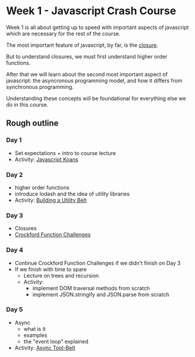 # Week 1 - Javascript Crash Course

Week 1 is all about getting up to speed with important aspects of javascript which are necessary for the rest of the course.

The most important feature of javascript, by far, is the [closure](https://en.wikipedia.org/wiki/Closure_(computer_programming)).

But to understand closures, we must first understand higher order functions.

After that we will learn about the second most important aspect of javascript: the asyncronous programming model, and how it differs from synchronous programming.

Understanding these concepts will be foundational for everything else we do in this course.

## Rough outline

### Day 1

* Set expectations + intro to course lecture
* Activity: [Javascript Koans](./koans.md)


### Day 2

* higher order functions
* introduce lodash and the idea of utility libraries
* Activity: [Building a Utility Belt](https://github.com/PdxCodeGuild/bat-belt)

### Day 3

* Closures
* [Crockford Function Challenges](https://github.com/evanhackett/crockford-function-challenges)

### Day 4

* Continue Crockford Function Challenges if we didn't finish on Day 3
* If we finish with time to spare
  * Lecture on trees and recursion
  * Activity: 
    * implement DOM traversal methods from scratch
    * implement JSON.stringify and JSON.parse from scratch

### Day 5

* Async
  * what is it
  * examples
  * the "event loop" explained
* Activity: [Async Tool-Belt](./async-utility.md)
